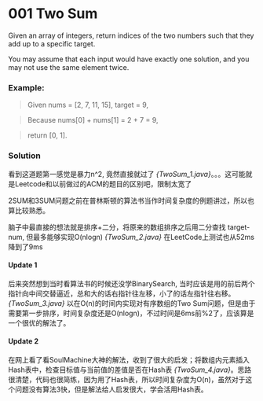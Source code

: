# 001 Two Sum

Given an array of integers, return indices of the two numbers such that they add up to a specific target.

You may assume that each input would have exactly one solution, and you may not use the same element twice.

### Example:
>Given nums = [2, 7, 11, 15], target = 9,

>Because nums[0] + nums[1] = 2 + 7 = 9,

>return [0, 1].

### Solution

看到这道题第一感觉是暴力n^2, 竟然直接就过了  *{TwoSum_1.java}*。。。这可能就是Leetcode和以前做过的ACM的题目的区别吧，限制太宽了

2SUM和3SUM问题之前在普林斯顿的算法书当作时间复杂度的例题讲过，所以也算比较熟悉。

脑子中最直接的想法就是排序+二分，将原来的数组排序之后用二分查找 target-num, 但最多能够实现O(nlogn)   *{TwoSum_2.java}* 在LeetCode上测试也从52ms降到了9ms

#### Update 1
后来突然想到当时看算法书的时候还没学BinarySearch, 当时应该是用的前后两个指针向中间交替逼近，总和大的话右指针往左移，小了的话左指针往右移。 *{TwoSum_3.java}* 以在O(n)的时间内实现对有序数组的Two Sum问题，但是由于需要第一步排序，时间复杂度还是O(nlogn)，不过时间是6ms前%2了，应该算是一个很优的解法了。

#### Update 2
在网上看了看SoulMachine大神的解法，收到了很大的启发；将数组内元素插入Hash表中，检查目标值与当前值的差值是否在Hash表 *{TwoSum_4.java}*。思路很清楚，代码也很简练，因为用了Hash表，所以时间复杂度为O(n)，虽然对于这个问题没有算法3快，但是解法给人启发很大，学会活用Hash表。
